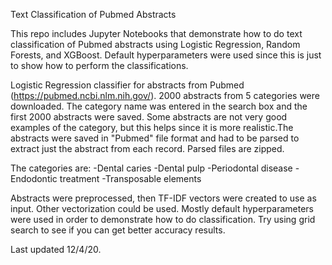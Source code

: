 Text Classification of Pubmed Abstracts

This repo includes Jupyter Notebooks that demonstrate how to do text classification of Pubmed abstracts using Logistic Regression, Random Forests, and XGBoost.  Default hyperparameters were used since this is just to show how to perform the classifications.

Logistic Regression classifier for abstracts from Pubmed (https://pubmed.ncbi.nlm.nih.gov/).  2000 abstracts from 5 categories were downloaded.  The category name was entered in the search box and the first 2000 abstracts were saved.  Some abstracts are not very good examples of the category, but this helps since it is more realistic.The abstracts were saved in "Pubmed" file format and had to be parsed to extract just the abstract from each record.  Parsed files are zipped.

The categories are:
 -Dental caries
 -Dental pulp
 -Periodontal disease
 -Endodontic treatment
 -Transposable elements

Abstracts were preprocessed, then TF-IDF vectors were created to use as input.  Other vectorization could be used.  Mostly default hyperparameters were used in order to demonstrate how to do classification.  Try using grid search to see if you can get better accuracy results.

Last updated 12/4/20.
